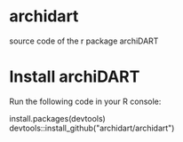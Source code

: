 # archidart
source code of the r package archiDART

# Install archiDART
Run the following code in your R console:

install.packages(devtools)  
devtools::install_github("archidart/archidart")
